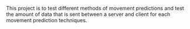 This project is to test different methods of movement predictions and test the amount of data that is sent between a server and client for each movement prediction techniques.